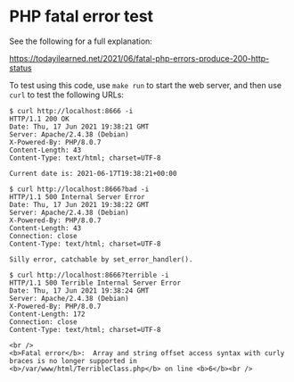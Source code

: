 # PHP fatal error test

See the following for a full explanation:

https://todayilearned.net/2021/06/fatal-php-errors-produce-200-http-status

To test using this code, use `make run` to start the web server, and then use `curl` to test the following URLs:

```
$ curl http://localhost:8666 -i
HTTP/1.1 200 OK
Date: Thu, 17 Jun 2021 19:38:21 GMT
Server: Apache/2.4.38 (Debian)
X-Powered-By: PHP/8.0.7
Content-Length: 43
Content-Type: text/html; charset=UTF-8

Current date is: 2021-06-17T19:38:21+00:00

$ curl http://localhost:8666?bad -i
HTTP/1.1 500 Internal Server Error
Date: Thu, 17 Jun 2021 19:38:22 GMT
Server: Apache/2.4.38 (Debian)
X-Powered-By: PHP/8.0.7
Content-Length: 43
Connection: close
Content-Type: text/html; charset=UTF-8

Silly error, catchable by set_error_handler().

$ curl http://localhost:8666?terrible -i
HTTP/1.1 500 Terrible Internal Server Error
Date: Thu, 17 Jun 2021 19:38:24 GMT
Server: Apache/2.4.38 (Debian)
X-Powered-By: PHP/8.0.7
Content-Length: 172
Connection: close
Content-Type: text/html; charset=UTF-8

<br />
<b>Fatal error</b>:  Array and string offset access syntax with curly braces is no longer supported in <b>/var/www/html/TerribleClass.php</b> on line <b>6</b><br />
```
